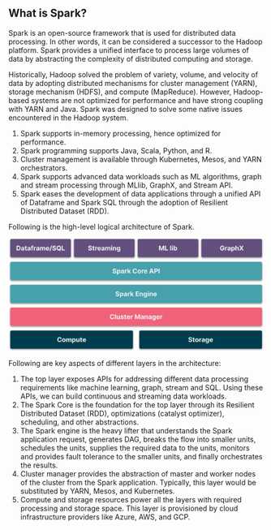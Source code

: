 ## What is Spark?

Spark is an open-source framework that is used for distributed data processing. In other words, it can be considered a successor to the Hadoop platform. Spark provides a unified interface to process large volumes of data by abstracting the complexity of distributed computing and storage.

Historically, Hadoop solved the problem of variety, volume, and velocity of data by adopting distributed mechanisms for cluster management (YARN), storage mechanism (HDFS), and compute (MapReduce). However, Hadoop-based systems are not optimized for performance and have strong coupling with YARN and Java. Spark was designed to solve some native issues encountered in the Hadoop system.

1. Spark supports in-memory processing, hence optimized for performance.
2. Spark programming supports Java, Scala, Python, and R.
3. Cluster management is available through Kubernetes, Mesos, and YARN orchestrators.
4. Spark supports advanced data workloads such as ML algorithms, graph and stream processing through MLlib, GraphX, and Stream API.
5. Spark eases the development of data applications through a unified API of Dataframe and Spark SQL through the adoption of Resilient Distributed Dataset (RDD).

Following is the high-level logical architecture of Spark.

![Spark logical architecture](./../images/spark-basics.png)

Following are key aspects of different layers in the architecture:
1. The top layer exposes APIs for addressing different data processing requirements like machine learning, graph, stream and SQL. Using these APIs, we can build continuous and streaming data workloads.
2. The Spark Core is the foundation for the top layer through its Resilient Distributed Dataset (RDD), optimizations (catalyst optimizer), scheduling, and other abstractions.
3. The Spark engine is the heavy lifter that understands the Spark application request, generates DAG, breaks the flow into smaller units, schedules the units, supplies the required data to the units, monitors and provides fault tolerance to the smaller units, and finally orchestrates the results.
4. Cluster manager provides the abstraction of master and worker nodes of the cluster from the Spark application. Typically, this layer would be substituted by YARN, Mesos, and Kubernetes.
5. Compute and storage resources power all the layers with required processing and storage space. This layer is provisioned by cloud infrastructure providers like Azure, AWS, and GCP.